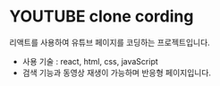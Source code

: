 # YOUTUBE clone cording

리액트를 사용하여 유튜브 페이지를 코딩하는 프로젝트입니다.
- 사용 기술 : react, html, css, javaScript
- 검색 기능과 동영상 재생이 가능하며 반응형 페이지입니다.
